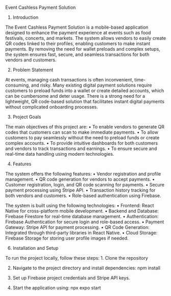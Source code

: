 Event Cashless Payment Solution

1. Introduction

The Event Cashless Payment Solution is a mobile-based application designed to enhance the payment experience at events such as food festivals, concerts, and markets.
The system allows vendors to easily create QR codes linked to their profiles, enabling customers to make instant payments.
By removing the need for wallet preloads and complex setups, the system ensures fast, secure, and seamless transactions for both vendors and customers.


2. Problem Statement

At events, managing cash transactions is often inconvenient, time-consuming, and risky.
Many existing digital payment solutions require customers to preload funds into a wallet or create detailed accounts, which can be cumbersome and deter usage.
There is a strong need for a lightweight, QR code-based solution that facilitates instant digital payments without complicated onboarding processes.

3. Project Goals

The main objectives of this project are:
	•	To enable vendors to generate QR codes that customers can scan to make immediate payments.
	•	To allow customers to pay seamlessly without the need to preload funds or create complex accounts.
	•	To provide intuitive dashboards for both customers and vendors to track transactions and earnings.
	•	To ensure secure and real-time data handling using modern technologies.

 4. Features

The system offers the following features:
	•	Vendor registration and profile management.
	•	QR code generation for vendors to accept payments.
	•	Customer registration, login, and QR code scanning for payments.
	•	Secure payment processing using Stripe API.
	•	Transaction history tracking for both vendors and customers.
	•	Role-based authentication using Firebase.

 The system is built using the following technologies:
	•	Frontend: React Native for cross-platform mobile development.
	•	Backend and Database: Firebase Firestore for real-time database management.
	•	Authentication: Firebase Authentication for secure login and role-based access.
	•	Payment Gateway: Stripe API for payment processing.
	•	QR Code Generation: Integrated through third-party libraries in React Native.
	•	Cloud Storage: Firebase Storage for storing user profile images if needed.

 6. Installation and Setup

To run the project locally, follow these steps:
	1.	Clone the repository
  
  2. Navigate to the project directory and install dependencies:
  npm install

  3.	Set up Firebase project credentials and Stripe API keys.
  
  4.  Start the application using:
  npx expo start
 
